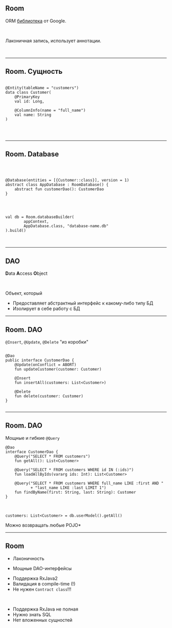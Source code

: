## Room

ORM [библиотека](https://developer.android.com/topic/libraries/architecture/room.html) от Google.  

<br>

Лаконичная запись, использует аннотации.

<br>

------

## Room. Сущность

<pre><code class = "kotlin large" data-trim data-noescape>
@Entity(tableName = "customers")
data class Customer(
    @PrimaryKey
    val id: Long,

    @ColumnInfo(name = "full_name")
    val name: String
)

</code></pre>

<br>


------

## Room. Database

<br>

<pre><code class = "kotlin large" data-trim data-noescape>
@Database(entities = [{Customer::class}], version = 1)
abstract class AppDatabase : RoomDatabase() {
    abstract fun customerDao(): CustomerDao
}
</code></pre>

<br>

<pre><code class = "kotlin large" data-trim data-noescape>
val db = Room.databaseBuilder(
        appContext,
        AppDatabase.class, "database-name.db"
).build()
</code></pre>
<!-- .element: class="fragment" data-fragment-index="1" -->

<br>

------

## DAO

**D**ata **A**ccess **O**bject  

<br>

Объект, который
* Предоставляет абстрактный интерфейс к какому-либо типу БД
* Изолирует в себе работу с БД


------

## Room. DAO

`@Insert`, `@Update`, `@Delete` "из коробки"
<br>

<pre><code class = "kotlin large" data-trim data-noescape>
@Dao
public interface CustomerDao {
    @Update(onConflict = ABORT)
    fun updateCustomer(customer: Customer)

    @Insert
    fun insertAll(customers: List&lt;Customer>)

    @Delete
    fun delete(customer: Customer)
}

</code></pre>

------

## Room. DAO

Мощные и гибкие `@Query`
<br>

```
@Dao
interface CustomerDao {
    @Query("SELECT * FROM customers")
    fun getAll(): List<Customer> 

    @Query("SELECT * FROM customers WHERE id IN (:ids)")
    fun loadAllByIds(vararg ids: Int): List<Customer>

    @Query("SELECT * FROM customers WHERE full_name LIKE :first AND "
           + "last_name LIKE :last LIMIT 1")
    fun findByName(first: String, last: String): Customer
}

```
<br>

```
customers: List<Customer> = db.userModel().getAll()
```
<!-- .element: class="fragment" data-fragment-index="1" -->

Можно возвращать любые POJO*
<!-- .element: class="fragment" data-fragment-index="2" -->

------

## Room

* Лаконичность
<!-- .element: class="fragment" data-fragment-index="1" -->
* Мощные DAO-интерфейсы
<!-- .element: class="fragment" data-fragment-index="2" -->
* Поддержка RxJava2 <!-- .element: class="fragment" data-fragment-index="3" -->
* Валидация в compile-time (!) <!-- .element: class="fragment" data-fragment-index="4" -->
* Не нужен <!-- .element: class="fragment" data-fragment-index="5" -->`Contract class`!!!


<br>

* Поддержка RxJava не полная <!-- .element: class="fragment" data-fragment-index="6" -->
* Нужно знать SQL <!-- .element: class="fragment" data-fragment-index="6" -->
* Нет вложенных сущностей <!-- .element: class="fragment" data-fragment-index="6" -->
